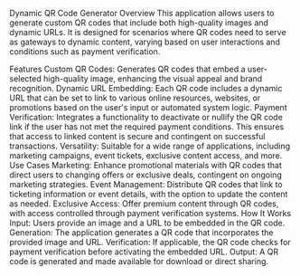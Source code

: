 Dynamic QR Code Generator
Overview
This application allows users to generate custom QR codes that include both high-quality images and dynamic URLs. It is designed for scenarios where QR codes need to serve as gateways to dynamic content, varying based on user interactions and conditions such as payment verification.

Features
Custom QR Codes: Generates QR codes that embed a user-selected high-quality image, enhancing the visual appeal and brand recognition.
Dynamic URL Embedding: Each QR code includes a dynamic URL that can be set to link to various online resources, websites, or promotions based on the user's input or automated system logic.
Payment Verification: Integrates a functionality to deactivate or nullify the QR code link if the user has not met the required payment conditions. This ensures that access to linked content is secure and contingent on successful transactions.
Versatility: Suitable for a wide range of applications, including marketing campaigns, event tickets, exclusive content access, and more.
Use Cases
Marketing: Enhance promotional materials with QR codes that direct users to changing offers or exclusive deals, contingent on ongoing marketing strategies.
Event Management: Distribute QR codes that link to ticketing information or event details, with the option to update the content as needed.
Exclusive Access: Offer premium content through QR codes, with access controlled through payment verification systems.
How It Works
Input: Users provide an image and a URL to be embedded in the QR code.
Generation: The application generates a QR code that incorporates the provided image and URL.
Verification: If applicable, the QR code checks for payment verification before activating the embedded URL.
Output: A QR code is generated and made available for download or direct sharing.
